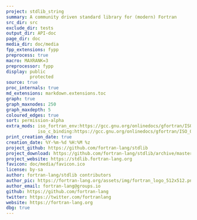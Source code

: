 ```yaml
---
project: stdlib_string
summary: A community driven standard library for (modern) Fortran
src_dir: src
exclude_dir: tests
output_dir: API-doc
page_dir: doc
media_dir: doc/media
fpp_extensions: fypp
preprocess: true
macro: MAXRANK=3
preprocessor: fypp
display: public
         protected
source: true
proc_internals: true
md_extensions: markdown.extensions.toc
graph: true
graph_maxnodes: 250
graph_maxdepth: 5
coloured_edges: true
sort: permission-alpha
extra_mods: iso_fortran_env:https://gcc.gnu.org/onlinedocs/gfortran/ISO_005fFORTRAN_005fENV.html
            iso_c_binding:https://gcc.gnu.org/onlinedocs/gfortran/ISO_005fC_005fBINDING.html#ISO_005fC_005fBINDING
print_creation_date: true
creation_date: %Y-%m-%d %H:%M %z
project_github: https://github.com/fortran-lang/stdlib
project_download: https://github.com/fortran-lang/stdlib/archive/master.zip
project_website: https://stdlib.fortran-lang.org
favicon: doc/media/favicon.ico
license: by-sa
author: fortran-lang/stdlib contributors
author_pic: https://fortran-lang.org/assets/img/fortran_logo_512x512.png
author_email: fortran-lang@groups.io
github: https://github.com/fortran-lang
twitter: https://twitter.com/fortranlang
website: https://fortran-lang.org
dbg: true
---
```

